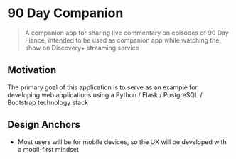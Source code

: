 # 90 Day Companion
> A companion app for sharing live commentary on episodes of 90 Day Fiancé, intended to be used as
> companion app while watching the show on Discovery+ streaming service

## Motivation
The primary goal of this application is to serve as an example for developing web applications
using a Python / Flask / PostgreSQL / Bootstrap technology stack

## Design Anchors
- Most users will be for mobile devices, so the UX will be developed with a mobil-first mindset

